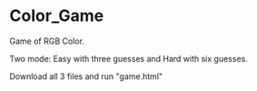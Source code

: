 # Color_Game

Game of RGB Color.

Two mode: Easy with three guesses and Hard with six guesses.

Download all 3 files and run "game.html"
